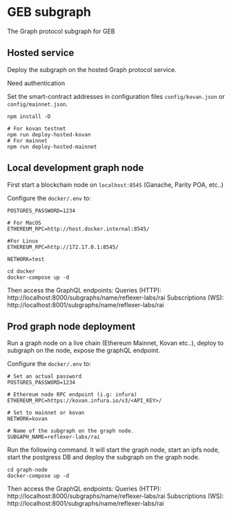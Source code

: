 # GEB subgraph

The Graph protocol subgraph for GEB

## Hosted service

Deploy the subgraph on the hosted Graph protocol service.

Need authentication

Set the smart-contract addresses in configuration files `config/kovan.json` or `config/mainnet.json`.

```
npm install -D

# For kovan testnet
npm run deploy-hosted-kovan
# For mainnet
npm run deploy-hosted-mainnet
```

## Local development graph node

First start a blockchain node on `localhost:8545` (Ganache, Parity POA, etc..)

Configure the `docker/.env` to:

```
POSTGRES_PASSWORD=1234

# For MacOS
ETHEREUM_RPC=http://host.docker.internal:8545/

#For Linux
ETHEREUM_RPC=http://172.17.0.1:8545/

NETWORK=test
```

```
cd docker
docker-compose up -d
```

Then access the GraphQL endpoints:
Queries (HTTP): http://localhost:8000/subgraphs/name/reflexer-labs/rai
Subscriptions (WS): http://localhost:8001/subgraphs/name/reflexer-labs/rai

## Prod graph node deployment

Run a graph node on a live chain (Ethereum Mainnet, Kovan etc..), deploy to subgraph on the node, expose the graphQL endpoint.

Configure the `docker/.env` to:

```
# Set an actual password
POSTGRES_PASSWORD=1234

# Ethereum node RPC endpoint (i.g: infura)
ETHEREUM_RPC=https://kovan.infura.io/v3/<API_KEY>/

# Set to mainnet or kovan
NETWORK=kovan

# Name of the subgraph on the graph node.
SUBGAPH_NAME=reflexer-labs/rai

```

Run the following command. It will start the graph node, start an ipfs node, start the postgress DB and deploy the subgraph on the graph node.

```
cd graph-node
docker-compose up -d
```

Then access the GraphQL endpoints:
Queries (HTTP): http://localhost:8000/subgraphs/name/reflexer-labs/rai
Subscriptions (WS): http://localhost:8001/subgraphs/name/reflexer-labs/rai
